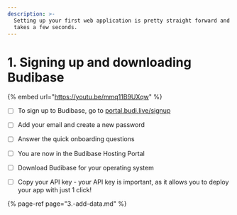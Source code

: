 ```yaml
---
description: >-
  Setting up your first web application is pretty straight forward and only
  takes a few seconds.
---
```


# 1. Signing up and downloading Budibase

{% embed url="https://youtu.be/mmq11B9UXqw" %}

* [ ] To sign up to Budibase, go to [portal.budi.live/signup](http://portal.budi.live/signup)
* [ ] Add your email and create a new password
* [ ] Answer the quick onboarding questions
* [ ] You are now in the Budibase Hosting Portal
* [ ] Download Budibase for your operating system
* [ ] Copy your API key - your API key is important, as it allows you to deploy your app with just 1 click!



{% page-ref page="3.-add-data.md" %}



